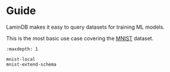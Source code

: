 # Guide

LaminDB makes it easy to query datasets for training ML models.

This is the most basic use case covering the [MNIST](http://yann.lecun.com/exdb/mnist/) dataset.

```{toctree}
:maxdepth: 1

mnist-local
mnist-extend-schema
```
